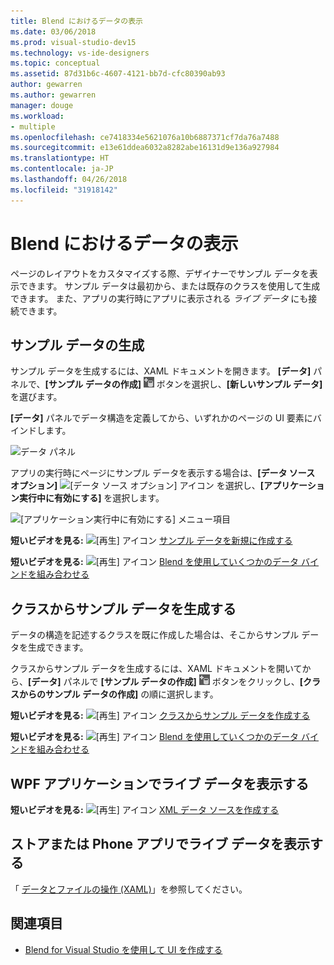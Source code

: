 ```yaml
---
title: Blend におけるデータの表示
ms.date: 03/06/2018
ms.prod: visual-studio-dev15
ms.technology: vs-ide-designers
ms.topic: conceptual
ms.assetid: 87d31b6c-4607-4121-bb7d-cfc80390ab93
author: gewarren
ms.author: gewarren
manager: douge
ms.workload:
- multiple
ms.openlocfilehash: ce7418334e5621076a10b6887371cf7da76a7488
ms.sourcegitcommit: e13e61ddea6032a8282abe16131d9e136a927984
ms.translationtype: HT
ms.contentlocale: ja-JP
ms.lasthandoff: 04/26/2018
ms.locfileid: "31918142"
---
```

# <a name="display-data-in-blend"></a>Blend におけるデータの表示

ページのレイアウトをカスタマイズする際、デザイナーでサンプル データを表示できます。 サンプル データは最初から、または既存のクラスを使用して生成できます。 また、アプリの実行時にアプリに表示される *ライブ データ* にも接続できます。

## <a name="generate-sample-data"></a>サンプル データの生成

サンプル データを生成するには、XAML ドキュメントを開きます。 **[データ]** パネルで、**[サンプル データの作成]** ![[サンプル データの作成] アイコン](../designers/media/30540d76-7256-43ce-b5d9-4b2edf3d339f.png) ボタンを選択し、**[新しいサンプル データ]** を選びます。

**[データ]** パネルでデータ構造を定義してから、いずれかのページの UI 要素にバインドします。

![データ パネル](../designers/media/496d7ebc-fe46-42f6-95a8-57b0e5be5d49.png)

アプリの実行時にページにサンプル データを表示する場合は、**[データ ソース オプション]** ![[データ ソース オプション] アイコン](../designers/media/ae1fd260-4f84-420d-b196-45fde357d81d.png) を選択し、**[アプリケーション実行中に有効にする]** を選択します。

![[アプリケーション実行中に有効にする] メニュー項目](../designers/media/05d5356d-91bb-4e6b-b3f7-29b76852c4b3.png)

 **短いビデオを見る:** ![[再生] アイコン](../designers/media/bldadminconsoleinitialconfigicon.PNG) [サンプル データを新規に作成する](http://www.bing.com/videos/search?q=blend%20data&qs=n&form=QBVR&pq=blend%20data&sc=8-7&sp=-1&sk=#view=detail&mid=F8F2449A76956D480FD2F8F2449A76956D480FD2)

 **短いビデオを見る:** ![[再生] アイコン](../designers/media/bldadminconsoleinitialconfigicon.PNG) [Blend を使用していくつかのデータ バインドを組み合わせる](https://www.youtube.com/watch?v=LSwPB6CAvjg)

## <a name="generate-sample-data-from-a-class"></a>クラスからサンプル データを生成する

データの構造を記述するクラスを既に作成した場合は、そこからサンプル データを生成できます。

クラスからサンプル データを生成するには、XAML ドキュメントを開いてから、**[データ]** パネルで **[サンプル データの作成]** ![[サンプル データの作成] アイコン](../designers/media/30540d76-7256-43ce-b5d9-4b2edf3d339f.png) ボタンをクリックし、**[クラスからのサンプル データの作成]** の順に選択します。

**短いビデオを見る:** ![[再生] アイコン](../designers/media/bldadminconsoleinitialconfigicon.PNG) [クラスからサンプル データを作成する](http://www.google.com/url?sa=t&rct=j&q=&esrc=s&source=video&cd=1&cad=rja&uact=8&ved=0CB0QtwIwAA&url=http%3A%2F%2Fchannel9.msdn.com%2FShows%2FInside%2BWindows%2BPhone%2FIWP54--Windows-Phone-Data-Binding-and-the-Magic-of-XAML&ei=F1oHVNryM4ysogSJ2oDYDw&usg=AFQjCNEYvw1WA1rdF7bfpj5RwMLUs7RCVg)

**短いビデオを見る:** ![[再生] アイコン](../designers/media/bldadminconsoleinitialconfigicon.PNG) [Blend を使用していくつかのデータ バインドを組み合わせる](https://www.youtube.com/watch?v=LSwPB6CAvjg)

## <a name="show-live-data-in-a-wpf-application"></a>WPF アプリケーションでライブ データを表示する

**短いビデオを見る:** ![[再生] アイコン](../designers/media/bldadminconsoleinitialconfigicon.PNG) [XML データ ソースを作成する](https://www.youtube.com/watch?v=RjQueappjqk&feature=youtube_gdata)

## <a name="show-live-data-in-a-store-or-phone-app"></a>ストアまたは Phone アプリでライブ データを表示する

「 [データとファイルの操作 (XAML)](http://msdn.microsoft.com/library/windows/apps/xaml/br229562.aspx)」を参照してください。

## <a name="see-also"></a>関連項目

- [Blend for Visual Studio を使用して UI を作成する](../designers/creating-a-ui-by-using-blend-for-visual-studio.md)